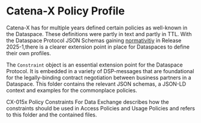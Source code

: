 # Catena-X Policy Profile

Catena-X has for multiple years defined certain policies as well-known in the Dataspace. These definitions were partly in text and partly in TTL. With the Dataspace Protocol JSON Schemas gaining [normativitiy](https://eclipse-dataspace-protocol-base.github.io/DataspaceProtocol/2025-1-RC1/#schemas-contexts) in Release 2025-1,there is a clearer extension point in place for Dataspaces to define their own profiles.

The `Constraint` object is an essential extension point for the Dataspace Protocol. It is embedded in a variety of DSP-messages that are foundational for the legally-binding contract negotiation between business partners in a Dataspace. This folder contains the relevant JSON schemas, a JSON-LD context and examples for the commonplace policies.

CX-015x Policy Constraints For Data Exchange describes how the constraints should be used in Access Policies and Usage Policies and refers to this folder and the contained files.